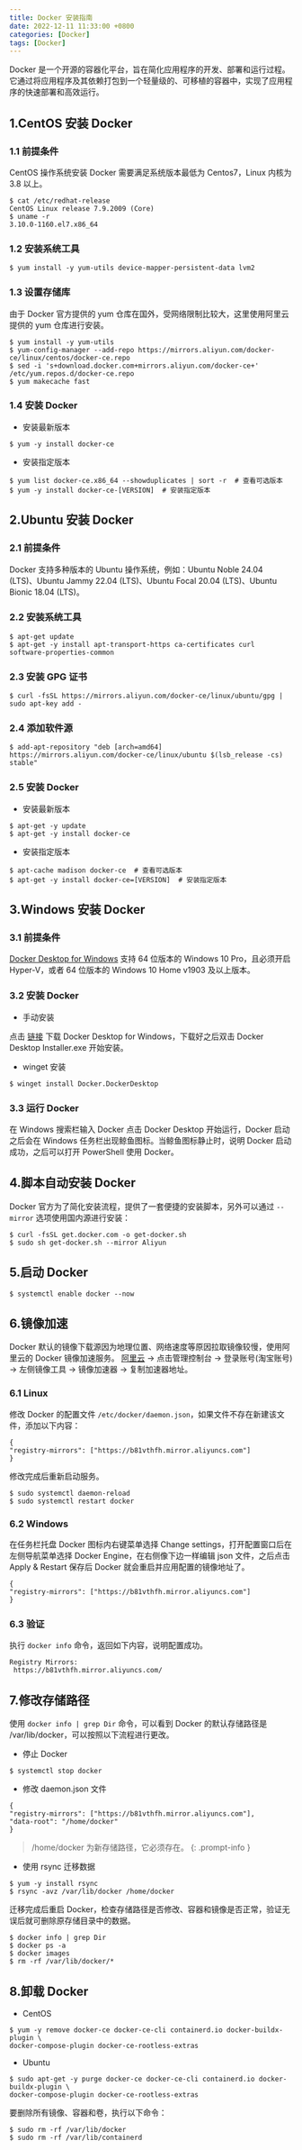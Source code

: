 ```yaml
---
title: Docker 安装指南
date: 2022-12-11 11:33:00 +0800
categories: [Docker]
tags: [Docker]
---
```


‌Docker ‌是一个开源的容器化平台，旨在简化应用程序的开发、部署和运行过程。它通过将应用程序及其依赖打包到一个轻量级的、可移植的容器中，实现了应用程序的快速部署和高效运行。

## 1.CentOS 安装 Docker

### 1.1 前提条件
CentOS 操作系统安装 Docker 需要满足系统版本最低为 Centos7，Linux 内核为 3.8 以上。
```shell
$ cat /etc/redhat-release
CentOS Linux release 7.9.2009 (Core)
$ uname -r
3.10.0-1160.el7.x86_64
```

### 1.2 安装系统工具
```shell
$ yum install -y yum-utils device-mapper-persistent-data lvm2
```

### 1.3 设置存储库
由于 Docker 官方提供的 yum 仓库在国外，受网络限制比较大，这里使用阿里云提供的 yum 仓库进行安装。
```shell
$ yum install -y yum-utils
$ yum-config-manager --add-repo https://mirrors.aliyun.com/docker-ce/linux/centos/docker-ce.repo
$ sed -i 's+download.docker.com+mirrors.aliyun.com/docker-ce+' /etc/yum.repos.d/docker-ce.repo
$ yum makecache fast
```

### 1.4 安装 Docker
- 安装最新版本

```shell
$ yum -y install docker-ce
```

- 安装指定版本

```shell
$ yum list docker-ce.x86_64 --showduplicates | sort -r  # 查看可选版本
$ yum -y install docker-ce-[VERSION]  # 安装指定版本
```

## 2.Ubuntu 安装 Docker

### 2.1 前提条件
Docker 支持多种版本的 Ubuntu 操作系统，例如：Ubuntu Noble 24.04 (LTS)、Ubuntu Jammy 22.04 (LTS)、Ubuntu Focal 20.04 (LTS)、Ubuntu Bionic 18.04 (LTS)。

### 2.2 安装系统工具
```shell
$ apt-get update
$ apt-get -y install apt-transport-https ca-certificates curl software-properties-common
```

### 2.3 安装 GPG 证书
```shell
$ curl -fsSL https://mirrors.aliyun.com/docker-ce/linux/ubuntu/gpg | sudo apt-key add -
```

### 2.4 添加软件源
```shell
$ add-apt-repository "deb [arch=amd64] https://mirrors.aliyun.com/docker-ce/linux/ubuntu $(lsb_release -cs) stable"
```

### 2.5 安装 Docker

- 安装最新版本

```shell
$ apt-get -y update
$ apt-get -y install docker-ce
```

- 安装指定版本

```shell
$ apt-cache madison docker-ce  # 查看可选版本
$ apt-get -y install docker-ce=[VERSION]  # 安装指定版本
```

## 3.Windows 安装 Docker

### 3.1 前提条件
[Docker Desktop for Windows](https://docs.docker.com/desktop/setup/install/windows-install/) 支持 64 位版本的 Windows 10 Pro，且必须开启 Hyper-V，或者 64 位版本的 Windows 10 Home v1903 及以上版本。

### 3.2 安装 Docker
- 手动安装

点击 [链接](https://desktop.docker.com/win/main/amd64/Docker%20Desktop%20Installer.exe) 下载 Docker Desktop for Windows，下载好之后双击 Docker Desktop Installer.exe 开始安装。

- winget 安装

```shell
$ winget install Docker.DockerDesktop
```

### 3.3 运行 Docker
在 Windows 搜索栏输入 Docker 点击 Docker Desktop 开始运行，Docker 启动之后会在 Windows 任务栏出现鲸鱼图标。当鲸鱼图标静止时，说明 Docker 启动成功，之后可以打开 PowerShell 使用 Docker。

## 4.脚本自动安装 Docker
Docker 官方为了简化安装流程，提供了一套便捷的安装脚本，另外可以通过 `--mirror` 选项使用国内源进行安装：
```shell
$ curl -fsSL get.docker.com -o get-docker.sh
$ sudo sh get-docker.sh --mirror Aliyun
```

## 5.启动 Docker
```shell
$ systemctl enable docker --now
```

## 6.镜像加速
Docker 默认的镜像下载源因为地理位置、网络速度等原因拉取镜像较慢，使用阿里云的 Docker 镜像加速服务。
[阿里云](https://www.aliyun.com/?spm=5176.12901015-2.0.0.5a35525chieqsr) -> 点击管理控制台 -> 登录账号(淘宝账号) -> 左侧镜像工具 -> 镜像加速器 -> 复制加速器地址。

### 6.1 Linux
修改 Docker 的配置文件 `/etc/docker/daemon.json`，如果文件不存在新建该文件，添加以下内容：
```shell
{  
"registry-mirrors": ["https://b81vthfh.mirror.aliyuncs.com"]
}
```

修改完成后重新启动服务。
```shell
$ sudo systemctl daemon-reload
$ sudo systemctl restart docker
```

### 6.2 Windows
在任务栏托盘 Docker 图标内右键菜单选择 Change settings，打开配置窗口后在左侧导航菜单选择 Docker Engine，在右侧像下边一样编辑 json 文件，之后点击 Apply & Restart 保存后 Docker 就会重启并应用配置的镜像地址了。
```shell
{  
"registry-mirrors": ["https://b81vthfh.mirror.aliyuncs.com"]
}
```

### 6.3 验证
执行 `docker info` 命令，返回如下内容，说明配置成功。
```shell
Registry Mirrors:
 https://b81vthfh.mirror.aliyuncs.com/
```

## 7.修改存储路径
使用 `docker info | grep Dir` 命令，可以看到 Docker 的默认存储路径是 /var/lib/docker，可以按照以下流程进行更改。

- 停止 Docker

```shell
$ systemctl stop docker
```

- 修改 daemon.json 文件

```shell
{  
"registry-mirrors": ["https://b81vthfh.mirror.aliyuncs.com"],
"data-root": "/home/docker"  
}
```

> /home/docker 为新存储路径，它必须存在。
{: .prompt-info }
<!-- markdownlint-restore -->

- 使用 rsync 迁移数据

```shell
$ yum -y install rsync
$ rsync -avz /var/lib/docker /home/docker
```

迁移完成后重启 Docker，检查存储路径是否修改、容器和镜像是否正常，验证无误后就可删除原存储目录中的数据。
```shell
$ docker info | grep Dir
$ docker ps -a
$ docker images
$ rm -rf /var/lib/docker/*
```

## 8.卸载 Docker
- CentOS

```shell
$ yum -y remove docker-ce docker-ce-cli containerd.io docker-buildx-plugin \ 
docker-compose-plugin docker-ce-rootless-extras
```
- Ubuntu

```shell
$ sudo apt-get -y purge docker-ce docker-ce-cli containerd.io docker-buildx-plugin \ 
docker-compose-plugin docker-ce-rootless-extras
```

要删除所有镜像、容器和卷，执行以下命令：
```shell
$ sudo rm -rf /var/lib/docker
$ sudo rm -rf /var/lib/containerd
```
